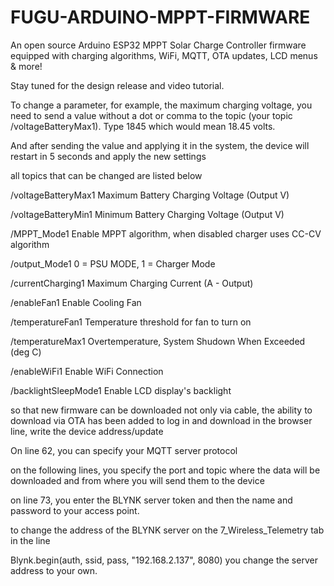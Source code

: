 # FUGU-ARDUINO-MPPT-FIRMWARE
An open source Arduino ESP32 MPPT Solar Charge Controller firmware equipped with charging algorithms, WiFi, MQTT, OTA updates, LCD menus &amp; more!

Stay tuned for the design release and video tutorial.

To change a parameter, for example, the maximum charging voltage, you need to send a value without a dot or comma to the topic (your topic /voltageBatteryMax1). Type 1845 which would mean 18.45 volts.

And after sending the value and applying it in the system, the device will restart in 5 seconds and apply the new settings

all topics that can be changed are listed below

/voltageBatteryMax1     Maximum Battery Charging Voltage (Output V)

/voltageBatteryMin1     Minimum Battery Charging Voltage (Output V)

/MPPT_Mode1             Enable MPPT algorithm, when disabled charger uses CC-CV algorithm

/output_Mode1           0 = PSU MODE, 1 = Charger Mode 

/currentCharging1       Maximum Charging Current (A - Output)

/enableFan1             Enable Cooling Fan

/temperatureFan1        Temperature threshold for fan to turn on

/temperatureMax1        Overtemperature, System Shudown When Exceeded (deg C)

/enableWiFi1            Enable WiFi Connection

/backlightSleepMode1    Enable LCD display's backlight

so that new firmware can be downloaded not only via cable, the ability to download via OTA has been added to log in and download in the browser line, write the device address/update

On line 62, you can specify your MQTT server protocol

on the following lines, you specify the port and topic where the data will be downloaded and from where you will send them to the device

on line 73, you enter the BLYNK server token and then the name and password to your access point.

to change the address of the BLYNK server on the 7_Wireless_Telemetry tab in the line

Blynk.begin(auth, ssid, pass, "192.168.2.137", 8080) you change the server address to your own.
